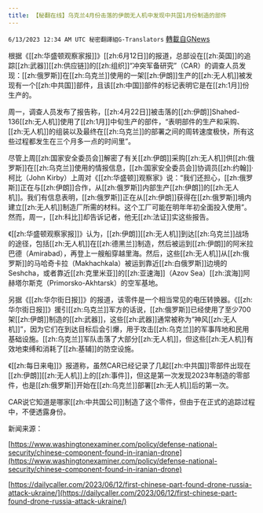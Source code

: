 ```yaml
---
title: 【秘翻在线】乌克兰4月份击落的伊朗无人机中发现中共国1月份制造的部件
---
```

`6/13/2023 12:34 AM UTC 秘密翻譯組G-Translators` [轉載自GNews](https://gnews.org/articles/1379005)

根据《[[zh:华盛顿观察家报]]》[[zh:6月12日]]的报道，总部设在[[zh:英国]]的追踪[[zh:武器]][[zh:供应链]]的[[zh:组织]]“冲突军备研究”（CAR）的调查人员发现：[[zh:俄罗斯]]在[[zh:乌克兰]]使用的一架[[zh:伊朗]]生产的[[zh:无人机]]被发现有一个[[zh:中共国]]部件，且该[[zh:中国]]部件的标记表明它是在[[zh:1月]]份生产的。

周一，调查人员发布了报告称，[[zh:4月22日]]被击落的[[zh:伊朗]]Shahed-136[[zh:无人机]]使用了[[zh:1月]]中旬生产的部件，“表明部件的生产和采购、[[zh:无人机]]的组装以及最终在[[zh:乌克兰]]的部署之间的周转速度极快，所有这些过程都发生在三个月多一点的时间里”。

尽管上周[[zh:国家安全委员会]]解密了有关[[zh:伊朗]]采购[[zh:无人机]]供[[zh:俄罗斯]]在[[zh:乌克兰]]使用的情报信息，[[zh:国家安全委员会]]协调员[[zh:约翰]]·柯比（John Kirby）上周对《[[zh:华盛顿]]观察家》说：“我们还担心，[[zh:俄罗斯]]正在与[[zh:伊朗]]合作，从[[zh:俄罗斯]]内部生产[[zh:伊朗]]的[[zh:无人机]]。我们有信息表明，[[zh:俄罗斯]]正在从[[zh:伊朗]]获得在[[zh:俄罗斯]]境内建立[[zh:无人机]]制造厂所需的材料。这个工厂可能在明年年初全面投入使用”。然而，周一，[[zh:科比]]却告诉记者，他无[[zh:法证]]实这些报告。

《[[zh:华盛顿观察家报]]》认为，[[zh:伊朗]][[zh:无人机]]到达[[zh:乌克兰]]战场的途径，包括[[zh:无人机]]在[[zh:德黑兰]]制造，然后被运到[[zh:伊朗]]的阿米拉巴德（Amirabad），再登上一艘船穿越里海。然后，这些[[zh:无人机]]从[[zh:俄罗斯]]的马哈奇卡拉（Makhachkala）被运到靠近[[zh:白俄罗斯]]边境的Seshcha，或者靠近[[zh:克里米亚]]的[[zh:亚速海]]（Azov Sea）[[zh:滨海]]阿赫塔尔斯克（Primorsko-Akhtarsk）的空军基地。

另据《[[zh:华尔街日报]]》的报道，该零件是一个相当常见的电压转换器。《[[zh:华尔街日报]]》援引[[zh:乌克兰]]军方的话说，[[zh:俄罗斯]]已经使用了至少700架[[zh:伊朗]]制造的[[zh:武器]]，这些[[zh:武器]]通常被称为“神风[[zh:无人机]]”，因为它们在到达目标后会引爆，用于攻击[[zh:乌克兰]]的军事阵地和民用基础设施。[[zh:乌克兰]]军队击落了大部分[[zh:无人机]]，但这些[[zh:无人机]]有效地束缚和消耗了[[zh:基辅]]的防空设施。

《[[zh:每日来电]]》报道称，虽然CAR已经记录了几起[[zh:中共国]]零部件出现在[[zh:伊朗]][[zh:无人机]]上的[[zh:事件]]，但这是第一次发现2023年制造的零部件，也是[[zh:俄罗斯]]开始在[[zh:乌克兰]]部署[[zh:无人机]]后的第一次。

CAR说它知道是哪家[[zh:中共国公司]]制造了这个零件，但由于在正式的追踪过程中，不便透露身份。

新闻来源：    

[https://www.washingtonexaminer.com/policy/defense-national-security/chinese-component-found-in-iranian-drone](https://www.washingtonexaminer.com/policy/defense-national-security/chinese-component-found-in-iranian-drone)

[https://dailycaller.com/2023/06/12/first-chinese-part-found-drone-russia-attack-ukraine/](https://dailycaller.com/2023/06/12/first-chinese-part-found-drone-russia-attack-ukraine/)
